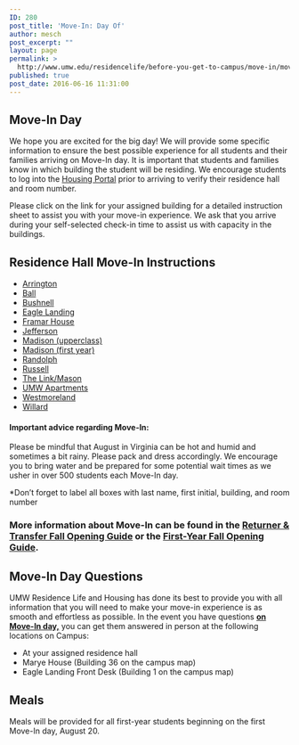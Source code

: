 ```yaml
---
ID: 280
post_title: 'Move-In: Day Of'
author: mesch
post_excerpt: ""
layout: page
permalink: >
  http://www.umw.edu/residencelife/before-you-get-to-campus/move-in/move-in-day-of/
published: true
post_date: 2016-06-16 11:31:00
---
```

<h2>Move-In Day</h2>
We hope you are excited for the big day! We will provide some specific information to ensure the best possible experience for all students and their families arriving on Move-In day. It is important that students and families know in which building the student will be residing. We encourage students to log into the <a href="https://umw.starrezhousing.com/starrezportal">Housing Portal</a> prior to arriving to verify their residence hall and room number.

Please click on the link for your assigned building for a detailed instruction sheet to assist you with your move-in experience. We ask that you arrive during your self-selected check-in time to assist us with capacity in the buildings.
<h2><strong>Residence Hall Move-In Instructions</strong></h2>
<ul>
 	<li><a href="http://www.umw.edu/residencelife/wp-content/uploads/sites/30/2020/07/Arrington-webpage.pdf">Arrington</a></li>
 	<li><a href="http://www.umw.edu/residencelife/wp-content/uploads/sites/30/2020/07/Ball-webpage.pdf">Ball</a></li>
 	<li><a href="http://www.umw.edu/residencelife/wp-content/uploads/sites/30/2020/07/Bush-webpage.pdf">Bushnell</a></li>
 	<li><a href="http://www.umw.edu/residencelife/wp-content/uploads/sites/30/2020/07/ELEV-webpage.pdf">Eagle Landing</a></li>
 	<li><a href="http://www.umw.edu/residencelife/wp-content/uploads/sites/30/2020/07/Framar-webpage.pdf">Framar House</a></li>
 	<li><a href="http://www.umw.edu/residencelife/wp-content/uploads/sites/30/2020/07/Jeff-webpage.pdf">Jefferson</a></li>
 	<li><a href="http://www.umw.edu/residencelife/wp-content/uploads/sites/30/2020/07/Madi-upperclass-webpage.pdf">Madison (upperclass)</a></li>
 	<li><a href="http://www.umw.edu/residencelife/wp-content/uploads/sites/30/2020/07/Madi-first-year-webpage.pdf">Madison (first year)</a></li>
 	<li><a href="http://www.umw.edu/residencelife/wp-content/uploads/sites/30/2020/07/Rand-webpage.pdf">Randolph</a></li>
 	<li><a href="http://www.umw.edu/residencelife/wp-content/uploads/sites/30/2020/07/Russ-webpage.pdf">Russell</a></li>
 	<li><a href="http://www.umw.edu/residencelife/wp-content/uploads/sites/30/2020/07/LinkMaso-webpage.pdf">The Link/Mason</a></li>
 	<li><a href="http://www.umw.edu/residencelife/wp-content/uploads/sites/30/2020/07/UMAPT-webpage.pdf">UMW Apartments</a></li>
 	<li><a href="http://www.umw.edu/residencelife/wp-content/uploads/sites/30/2020/07/West-webpage.pdf">Westmoreland</a></li>
 	<li><a href="http://www.umw.edu/residencelife/wp-content/uploads/sites/30/2020/07/Will-webpage.pdf">Willard</a></li>
</ul>
<h4>Important advice regarding Move-In:</h4>
Please be mindful that August in Virginia can be hot and humid and sometimes a bit rainy. Please pack and dress accordingly. We encourage you to bring water and be prepared for some potential wait times as we usher in over 500 students each Move-In day.

*Don’t forget to label all boxes with last name, first initial, building, and room number
<h3>More information about Move-In can be found in the <a href="http://www.umw.edu/residencelife/wp-content/uploads/sites/30/2020/07/UC-brochure-SAMPLE.pdf">Returner &amp; Transfer Fall Opening Guide</a> or the <a href="http://www.umw.edu/residencelife/wp-content/uploads/sites/30/2020/07/FY-brochure-SAMPLE.pdf">First-Year Fall Opening Guide</a>.</h3>
<h2><strong>Move-In Day Questions</strong></h2>
UMW Residence Life and Housing has done its best to provide you with all information that you will need to make your move-in experience is as smooth and effortless as possible. In the event you have questions <strong><u>on Move-In day,</u></strong> you can get them answered in person at the following locations on Campus:
<ul>
 	<li>At your assigned residence hall</li>
 	<li>Marye House (Building 36 on the campus map)</li>
 	<li>Eagle Landing Front Desk (Building 1 on the campus map)</li>
</ul>
<h2>Meals</h2>
Meals will be provided for all first-year students beginning on the first Move-In day, August 20.

&nbsp;

&nbsp;
